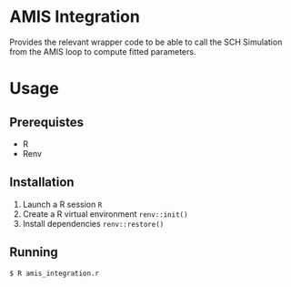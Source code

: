 AMIS Integration
================

Provides the relevant wrapper code to be able to call the SCH Simulation from 
the AMIS loop to compute fitted parameters. 

# Usage

## Prerequistes

 * R
 * Renv 

## Installation

1. Launch a R session `R`
2. Create a R virtual environment `renv::init()`
3. Install dependencies `renv::restore()`

## Running

```bash
$ R amis_integration.r
```